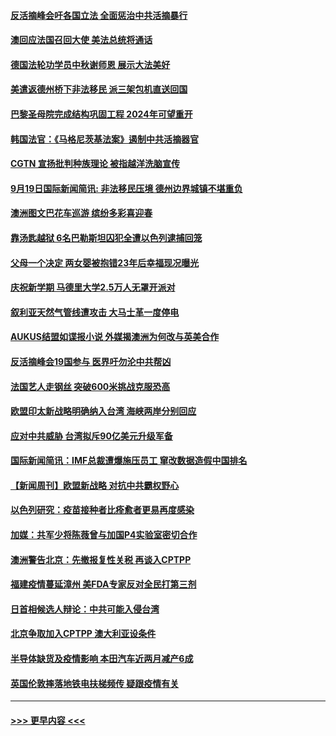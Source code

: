 #### [反活摘峰会吁各国立法 全面惩治中共活摘暴行](../pages/prog202/a103220499.md?t=09200601) 
#### [澳回应法国召回大使 美法总统将通话](../pages/prog202/a103220489.md?t=09200601) 
#### [德国法轮功学员中秋谢师恩  展示大法美好](../pages/prog202/a103220466.md?t=09200601) 
#### [美遣返德州桥下非法移民 派三架包机直送回国](../pages/prog202/a103220461.md?t=09200601) 
#### [巴黎圣母院完成结构巩固工程 2024年可望重开](../pages/prog202/a103220427.md?t=09200601) 
#### [韩国法官：《马格尼茨基法案》遏制中共活摘器官](../pages/prog202/a103220318.md?t=09200601) 
#### [CGTN 宣扬批判种族理论 被指越洋洗脑宣传](../pages/prog202/a103220308.md?t=09200601) 
#### [9月19日国际新闻简讯: 非法移民压境 德州边界城镇不堪重负](../pages/prog202/a103220306.md?t=09200601) 
#### [澳洲图文巴花车巡游 缤纷多彩喜迎春](../pages/prog202/a103220268.md?t=09200601) 
#### [靠汤匙越狱 6名巴勒斯坦囚犯全遭以色列逮捕回笼](../pages/prog202/a103220237.md?t=09200601) 
#### [父母一个决定 两女婴被抱错23年后幸福现况曝光](../pages/prog202/a103220230.md?t=09200601) 
#### [庆祝新学期 马德里大学2.5万人无罩开派对](../pages/prog202/a103220217.md?t=09200601) 
#### [叙利亚天然气管线遭攻击 大马士革一度停电](../pages/prog202/a103220151.md?t=09200601) 
#### [AUKUS结盟如谍报小说 外媒揭澳洲为何改与英美合作](../pages/prog202/a103220123.md?t=09200601) 
#### [反活摘峰会19国参与 医界吁勿沦中共帮凶](../pages/prog202/a103219788.md?t=09200601) 
#### [法国艺人走钢丝  突破600米挑战克服恐高](../pages/prog202/a103219983.md?t=09200601) 
#### [欧盟印太新战略明确纳入台湾 海峡两岸分别回应](../pages/prog202/a103219931.md?t=09200601) 
#### [应对中共威胁 台湾拟斥90亿美元升级军备](../pages/prog202/a103218229.md?t=09200601) 
#### [国际新闻简讯：IMF总裁遭爆施压员工 窜改数据造假中国排名](../pages/prog202/a103219219.md?t=09200601) 
#### [【新闻周刊】欧盟新战略 对抗中共霸权野心](../pages/prog202/a103219947.md?t=09200601) 
#### [以色列研究：疫苗接种者比痊愈者更易再度感染](../pages/prog202/a103219872.md?t=09200601) 
#### [加媒：共军少将陈薇曾与加国P4实验室密切合作](../pages/prog202/a103219807.md?t=09200601) 
#### [澳洲警告北京：先撤报复性关税 再谈入CPTPP](../pages/prog202/a103219799.md?t=09200601) 
#### [福建疫情蔓延漳州 美FDA专家反对全民打第三剂](../pages/prog202/a103219811.md?t=09200601) 
#### [日首相候选人辩论：中共可能入侵台湾](../pages/prog202/a103219804.md?t=09200601) 
#### [北京争取加入CPTPP  澳大利亚设条件](../pages/prog202/a103219777.md?t=09200601) 
#### [半导体缺货及疫情影响 本田汽车近两月减产6成](../pages/prog202/a103219642.md?t=09200601) 
#### [英国伦敦摔落地铁电扶梯频传 疑跟疫情有关](../pages/prog202/a103219633.md?t=09200601) 

----
#### [ >>> 更早内容 <<< ](../indexes/prog202-earlier.md)
